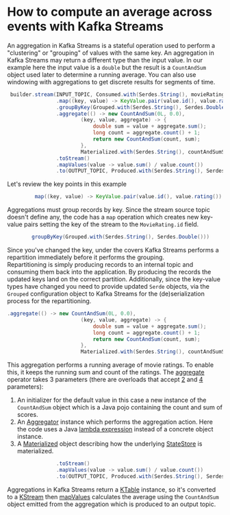 <!-- title: How to compute an average aggregation with Kafka Streams -->
<!-- description: In this tutorial, learn how to compute an average aggregation like count or sum using Kafka Streams, with step-by-step instructions and supporting code. -->

# How to compute an average across events with Kafka Streams

An aggregation in Kafka Streams is a stateful operation used to perform a "clustering" or "grouping" of values with
the same key.  An aggregation in Kafka Streams may return a different type than the input value.  In our example here
the input value is a `double` but the result is a `CountAndSum` object used later to determine a running average.
You can also use windowing with aggregations to get discrete results for segments of time.

``` java annotate
 builder.stream(INPUT_TOPIC, Consumed.with(Serdes.String(), movieRatingSerde))
                .map((key, value) -> KeyValue.pair(value.id(), value.rating()))
                .groupByKey(Grouped.with(Serdes.String(), Serdes.Double()))
                .aggregate(() -> new CountAndSum(0L, 0.0),
                        (key, value, aggregate) -> {
                            double sum = value + aggregate.sum();
                            long count = aggregate.count() + 1;
                            return new CountAndSum(count, sum);
                        },
                        Materialized.with(Serdes.String(), countAndSumSerde))
                .toStream()
                .mapValues(value -> value.sum() / value.count())
                .to(OUTPUT_TOPIC, Produced.with(Serdes.String(), Serdes.Double()));
```

Let's review the key points in this example

``` java
         map((key, value) -> KeyValue.pair(value.id(), value.rating())
```  

Aggregations must group records by key. Since the stream source topic doesn't define any, the code has a `map` operation which creates new key-value pairs setting the key of the stream to the `MovieRating.id` field.

``` java
        groupByKey(Grouped.with(Serdes.String(), Serdes.Double()))
```

Since you've changed the key, under the covers Kafka Streams performs a repartition immediately before it performs the grouping.  
Repartitioning is simply producing records to an internal topic and consuming them back into the application.   By producing the records the updated keys land on
the correct partition. Additionally, since the key-value types have changed you need to provide updated `Serde` objects, via the `Grouped` configuration object
to Kafka Streams for the (de)serialization process for the repartitioning.

``` java
.aggregate(() -> new CountAndSum(0L, 0.0),
                        (key, value, aggregate) -> {
                            double sum = value + aggregate.sum();
                            long count = aggregate.count() + 1;
                            return new CountAndSum(count, sum);
                        },
                        Materialized.with(Serdes.String(), countAndSumSerde))

```

This aggregation performs a running average of movie ratings.  To enable this, it keeps the running sum and count of the ratings.  The [aggregate](https://javadoc.io/static/org.apache.kafka/kafka-streams/3.6.0/org/apache/kafka/streams/kstream/KGroupedStream.html#aggregate-org.apache.kafka.streams.kstream.Initializer-org.apache.kafka.streams.kstream.Aggregator-org.apache.kafka.streams.kstream.Materialized-) operator takes 3 parameters (there are overloads that accept [2](https://javadoc.io/static/org.apache.kafka/kafka-streams/3.6.0/org/apache/kafka/streams/kstream/KGroupedStream.html#aggregate-org.apache.kafka.streams.kstream.Initializer-org.apache.kafka.streams.kstream.Aggregator-) and [4](https://javadoc.io/static/org.apache.kafka/kafka-streams/3.6.0/org/apache/kafka/streams/kstream/KGroupedStream.html#aggregate-org.apache.kafka.streams.kstream.Initializer-org.apache.kafka.streams.kstream.Aggregator-org.apache.kafka.streams.kstream.Named-org.apache.kafka.streams.kstream.Materialized-) parameters):

1. An initializer for the default value in this case a new instance of the `CountAndSum` object which is a Java pojo containing the count and sum of scores.
2. An [Aggregator](https://javadoc.io/static/org.apache.kafka/kafka-streams/3.6.0/org/apache/kafka/streams/kstream/Aggregator.html) instance which performs the aggregation action.  Here the code uses a Java [lambda expression](https://docs.oracle.com/javase/tutorial/java/javaOO/lambdaexpressions.html) instead of a concrete object instance.
3. A [Materialized](https://javadoc.io/static/org.apache.kafka/kafka-streams/3.6.0/org/apache/kafka/streams/kstream/Materialized.html) object describing how the underlying [StateStore](https://javadoc.io/static/org.apache.kafka/kafka-streams/3.6.0/org/apache/kafka/streams/processor/StateStore.html) is materialized.

``` java
                .toStream()
                .mapValues(value -> value.sum() / value.count())
                .to(OUTPUT_TOPIC, Produced.with(Serdes.String(), Serdes.Double()));

```
Aggregations in Kafka Streams return a [KTable](https://javadoc.io/static/org.apache.kafka/kafka-streams/3.6.0/org/apache/kafka/streams/kstream/KTable.html) instance, so it's converted to a [KStream](https://javadoc.io/static/org.apache.kafka/kafka-streams/3.6.0/org/apache/kafka/streams/kstream/KStream.html) then [mapValues](https://javadoc.io/static/org.apache.kafka/kafka-streams/3.6.0/org/apache/kafka/streams/kstream/KStream.html#mapValues-org.apache.kafka.streams.kstream.ValueMapper-) calculates the average using the `CountAndSum` object emitted from the aggregation which is produced to an output topic. 
